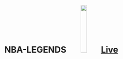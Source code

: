 <h1 align="center">NBA-LEGENDS
    <img src="https://github.com/MertSolgun/NBA-LEGENDS/assets/115940928/e4ca82ab-19c2-41ff-8103-09e65407be2f" width="20%">
  <a href="https://nba-legends-mertsolguns-projects.vercel.app/">Live
  </a>

